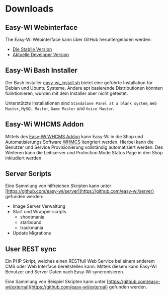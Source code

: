 # Downloads

## Easy-WI Webinterface

The Easy-Wi Webinterface kann über GitHub heruntergeladen werden:

- [Die Stabile Version](https://github.com/easy-wi/developer/releases/latest)
- [Aktuelle Developer Version](https://github.com/easy-wi/developer/tags)

## Easy-Wi Bash Installer

Der Bash Installer [easy-wi_install.sh](https://github.com/easy-wi/installer/releases/latest) bietet eine geführte Installation für Debian und Ubuntu Systeme.
Andere apt basierende Distributionen könnten funktionieren, wurden mit dem Installer aber nicht getestet.

Unterstützte Installationen sind `Standalone Panel at a blank system`, `Web Master`, `MySQL Master`, `Game Master` und `Voice Master`.

## Easy-Wi WHCMS Addon

Mittels des [Easy-Wi WHCMS Addon](https://github.com/easy-wi/whmcs/releases/latest) kann Easy-Wi in die Shop und Automatisierungs Software [WHMCS](https://www.whmcs.com/) itengriert werden.
Hierbei kann die Benutzer und Service Provisionierung vollständig automatisiert werden.
Des Weiteren kann die Leihserver und Protection Mode Status Page in den Shop inkludiert werden.

## Server Scripts

Eine Sammlung von hilfreichen Skripten kann unter [https://github.com/easy-wi/server](https://github.com/easy-wi/server) gefunden werden:

- Image Server Verwaltung
- Start und Wrapper scripts
  - shootmania
  - starbound
  - trackmania
- Update Migrations

## User REST sync

Ein PHP Skript, welches einen RESTfull Web Service bei einem anderem CMS oder Web Interface
bereitstellen kann.
Mittels diesem kann Easy-Wi Benutzer und Server Daten nach Easy-Wi syncronisieren.

Eine Sammlung von Beispiel Skripten kann unter [https://github.com/easy-wi/external](https://github.com/easy-wi/external) gefunden werden.
